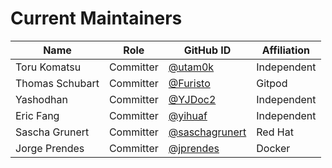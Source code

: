 # Current Maintainers

| Name            | Role      | GitHub ID                                          | Affiliation |
|-----------------|-----------|----------------------------------------------------|-------------|
| Toru Komatsu    | Committer | [@utam0k](https://github.com/utam0k)               | Independent |
| Thomas Schubart | Committer | [@Furisto](https://github.com/Furisto)             | Gitpod |
| Yashodhan       | Committer | [@YJDoc2](https://github.com/YJDoc2)               | Independent |
| Eric Fang       | Committer | [@yihuaf](https://github.com/yihuaf)               | Independent |
| Sascha Grunert  | Committer | [@saschagrunert](https://github.com/saschagrunert) | Red Hat     |
| Jorge Prendes   | Committer | [@jprendes](https://github.com/jprendes)           | Docker      |
